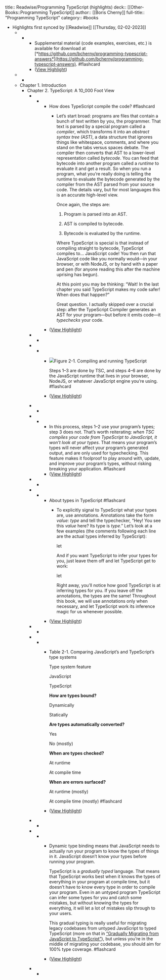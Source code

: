 title:: Readwise/Programming TypeScript (highlights)
deck:: [[Other-Books::Programming TypeScript]]
author:: [[Boris Cherny]]
full-title:: "Programming TypeScript"
category:: #books

- Highlights first synced by [[Readwise]] [[Thursday, 02-02-2023]]
	- -
		- Supplemental material (code examples, exercises, etc.) is available for download at [*https://github.com/bcherny/programming-typescript-answers*](https://github.com/bcherny/programming-typescript-answers). #flashcard
		- ([View Highlight](https://read.readwise.io/read/01gr8sg2dt0vb40tjwmd9sfp3p))
	- -
	- Chapter 1. Introduction
		- Chapter 2. TypeScript: A 10_000 Foot View
			- -
				- How does TypeScript compile the code? #flashcard
					- Let’s start broad: programs are files that contain a bunch of text written by you, the programmer. That text is parsed by a special program called a *compiler*, which transforms it into an *abstract syntax tree (AST)*, a data structure that ignores things like whitespace, comments, and where you stand on the tabs versus spaces debate. The compiler then converts that AST to a lower-level representation called *bytecode*. You can feed that bytecode into another program called a *runtime* to evaluate it and get a result. So when you run a program, what you’re really doing is telling the runtime to evaluate the bytecode generated by the compiler from the AST parsed from your source code. The details vary, but for most languages this is an accurate high-level view.
					  
					  Once again, the steps are:
					  
					  1.  Program is parsed into an AST.
					    
					  2.  AST is compiled to bytecode.
					    
					  3.  Bytecode is evaluated by the runtime.
					    
					  
					  Where TypeScript is special is that instead of compiling straight to bytecode, TypeScript compiles to… JavaScript code! You then run that JavaScript code like you normally would—in your browser, or with NodeJS, or by hand with a paper and pen (for anyone reading this after the machine uprising has begun).
					  
					  At this point you may be thinking: “Wait! In the last chapter you said TypeScript makes my code safer! When does that happen?”
					  
					  Great question. I actually skipped over a crucial step: after the TypeScript Compiler generates an AST for your program—but before it emits code—it *typechecks* your code.
				- ([View Highlight](https://read.readwise.io/read/01gr8t2ytgrg14dwqm9pq08n18))
			- -
			- -
				- ![](https://readwise-assets.s3.amazonaws.com/media/reader/parsed_document_assets/31439948/img-idm46320597968936-prts_0201.png)Figure 2-1. Compiling and running TypeScript
				  
				  Steps 1–3 are done by TSC, and steps 4–6 are done by the JavaScript runtime that lives in your browser, NodeJS, or whatever JavaScript engine you’re using. #flashcard
				- ([View Highlight](https://read.readwise.io/read/01gr8t6dr2vvsmd396ry7qwgf5))
			- -
			- -
				- In this process, steps 1–2 use your program’s types; step 3 does not. That’s worth reiterating: *when TSC compiles your code from TypeScript to JavaScript, it won’t look at your types*. That means your program’s types will never affect your program’s generated output, and are only used for typechecking. This feature makes it foolproof to play around with, update, and improve your program’s types, without risking breaking your application. #flashcard
				- ([View Highlight](https://read.readwise.io/read/01gr8t9ae4q9vn4gy8gr4fszzj))
			- -
			- -
				- About types in TypeScript #flashcard
					- To explicitly signal to TypeScript what your types are, use annotations. Annotations take the form *value: type* and tell the typechecker, “Hey! You see this *value* here? Its type is *type*.” Let’s look at a few examples (the comments following each line are the actual types inferred by TypeScript):
					  
					    let
					  
					  And if you want TypeScript to infer your types for you, just leave them off and let TypeScript get to work:
					  
					    let
					  
					  Right away, you’ll notice how good TypeScript is at inferring types for you. If you leave off the annotations, the types are the same! Throughout this book, we will use annotations only when necessary, and let TypeScript work its inference magic for us whenever possible.
				- ([View Highlight](https://read.readwise.io/read/01gr8v282971k5cmbmb41v2eeb))
			- -
			- -
				- Table 2-1. Comparing JavaScript’s and TypeScript’s type systems
				  
				  Type system feature
				  
				  JavaScript
				  
				  TypeScript
				  
				  **How are types bound?**
				  
				  Dynamically
				  
				  Statically
				  
				  **Are types automatically converted?**
				  
				  Yes
				  
				  No (mostly)
				  
				  **When are types checked?**
				  
				  At runtime
				  
				  At compile time
				  
				  **When are errors surfaced?**
				  
				  At runtime (mostly)
				  
				  At compile time (mostly) #flashcard
				- ([View Highlight](https://read.readwise.io/read/01gr8v6h6257sch1bbx0ygj3sr))
			- -
			- -
				- Dynamic type binding means that JavaScript needs to actually run your program to know the types of things in it. JavaScript doesn’t know your types before running your program.
				  
				  TypeScript is a *gradually typed* language. That means that TypeScript works best when it knows the types of everything in your program at compile time, but it doesn’t have to know every type in order to compile your program. Even in an untyped program TypeScript can infer some types for you and catch some mistakes, but without knowing the types for everything, it will let a lot of mistakes slip through to your users.
				  
				  This gradual typing is really useful for migrating legacy codebases from untyped JavaScript to typed TypeScript (more on that in [“Gradually Migrating from JavaScript to TypeScript”](#migrating-to-typescript)), but unless you’re in the middle of migrating your codebase, you should aim for 100% type coverage. #flashcard
				- ([View Highlight](https://read.readwise.io/read/01gr8vac0j5t4184vds49egtee))
			- -